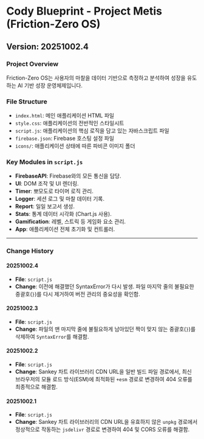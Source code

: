 # Cody Blueprint - Project Metis (Friction-Zero OS)

## Version: 20251002.4

### Project Overview
Friction-Zero OS는 사용자의 마찰을 데이터 기반으로 측정하고 분석하여 성장을 유도하는 AI 기반 성장 운영체제입니다.

### File Structure
- `index.html`: 메인 애플리케이션 HTML 파일
- `style.css`: 애플리케이션의 전반적인 스타일시트
- `script.js`: 애플리케이션의 핵심 로직을 담고 있는 자바스크립트 파일
- `firebase.json`: Firebase 호스팅 설정 파일
- `icons/`: 애플리케이션 상태에 따른 파비콘 이미지 폴더

### Key Modules in `script.js`
- **FirebaseAPI**: Firebase와의 모든 통신을 담당.
- **UI**: DOM 조작 및 UI 렌더링.
- **Timer**: 뽀모도로 타이머 로직 관리.
- **Logger**: 세션 로그 및 마찰 데이터 기록.
- **Report**: 일일 보고서 생성.
- **Stats**: 통계 데이터 시각화 (Chart.js 사용).
- **Gamification**: 레벨, 스트릭 등 게임화 요소 관리.
- **App**: 애플리케이션 전체 초기화 및 컨트롤러.

---

### Change History

#### 20251002.4
- **File**: `script.js`
- **Change**: 이전에 해결했던 SyntaxError가 다시 발생. 파일 마지막 줄의 불필요한 중괄호(`}`)를 다시 제거하여 버전 관리의 중요성을 확인함.

#### 20251002.3
- **File**: `script.js`
- **Change**: 파일의 맨 마지막 줄에 불필요하게 남아있던 짝이 맞지 않는 중괄호(`}`)를 삭제하여 `SyntaxError`를 해결함.

#### 20251002.2
- **File**: `script.js`
- **Change**: Sankey 차트 라이브러리 CDN URL을 일반 빌드 파일 경로에서, 최신 브라우저의 모듈 로드 방식(ESM)에 최적화된 `+esm` 경로로 변경하여 404 오류를 최종적으로 해결함.

#### 20251002.1
- **File**: `script.js`
- **Change**: Sankey 차트 라이브러리의 CDN URL을 유효하지 않은 `unpkg` 경로에서 정상적으로 작동하는 `jsdelivr` 경로로 변경하여 404 및 CORS 오류를 해결함.